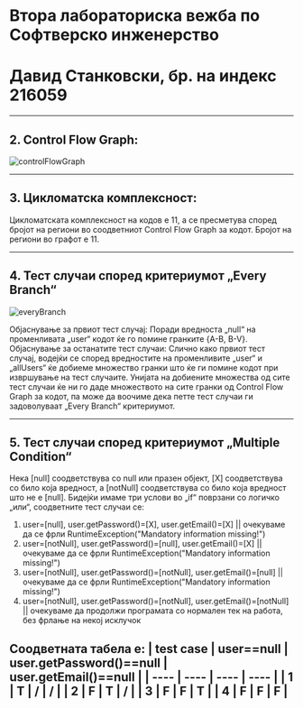 # Втора лабораториска вежба по Софтверско инженерство
# Давид Станковски, бр. на индекс 216059

---
## 2. Control Flow Graph:
![controlFlowGraph](https://github.com/itsDavid8/SI_2023_lab2_216059/assets/127624161/313a795c-d6a1-401a-8665-eacbf125e8d1)

---
## 3. Цикломатска комплексност:
Цикломатската комплексност на кодов е 11, а се пресметува според бројот на региони во соодветниот Control Flow Graph за кодот. Бројот на региони во графот е 11.

---
## 4. Тест случаи според критериумот „Every Branch“
![everyBranch](https://github.com/itsDavid8/SI_2023_lab2_216059/assets/127624161/daba439c-409a-4452-b901-74a1517a338c)

Објаснување за првиот тест случај:
Поради вредноста „null“ на променливата „user“ кодот ќе го помине гранките {A-B, B-V}.
Објаснување за останатите тест случаи:
Слично како првиот тест случај, водејќи се според вредностите на променливите „user“ и „allUsers“ ќе добиеме множество гранки што ќе ги помине кодот при извршување на тест случаите. Унијата на добиените множества од сите тест случаи ќе ни го даде множеството на сите гранки од Control Flow Graph за кодот, па може да воочиме дека петте тест случаи ги задоволуваат „Every Branch“ критериумот.

---
## 5. Тест случаи според критериумот „Multiple Condition“
Нека [null] соодветствува со null или празен објект, [X] соодветствува со било која вредност, а [notNull] соодветствува со било која вредност што не е [null]. Бидејќи имаме три услови во „if“ поврзани со логичко „или“, соодветните тест случаи се:
1. user=[null],   user.getPassword()=[X],   user.getEmail()=[X]   ||  очекуваме да се фрли RuntimeException("Mandatory information missing!")
2. user=[notNull],    user.getPassword()=[null], 	user.getEmail()=[X]   ||  очекуваме да се фрли RuntimeException("Mandatory information missing!")
3. user=[notNull],		user.getPassword()=[notNull],	user.getEmail()=[null]   ||  очекуваме да се фрли RuntimeException("Mandatory information missing!")
4. user=[notNull],		user.getPassword()=[notNull],	user.getEmail()=[notNull]   ||  очекуваме да продолжи програмата со нормален тек на работа, без фрлање на некој исклучок

Соодветната табела е:
| test case | user==null | user.getPassword()==null | user.getEmail()==null |
| ---- | ---- | ---- | ---- |
| 1 | T | / | / |
| 2 | F | T | / |
| 3 | F | F | T |
| 4 | F | F | F |
---
